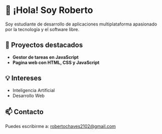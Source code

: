 # 👋 ¡Hola! Soy Roberto

Soy estudiante de desarrollo de aplicaciones multiplataforma apasionado por la tecnología y el software libre. 

## 🚀 Proyectos destacados
- **Gestor de tareas en JavaScript**
- **Pagina web con HTML, CSS y JavaScript**

## 💡 Intereses
- Inteligencia Artificial
- Desarrollo Web

## 📫 Contacto
Puedes escribirme a: robertochaves2102@gmail.com
